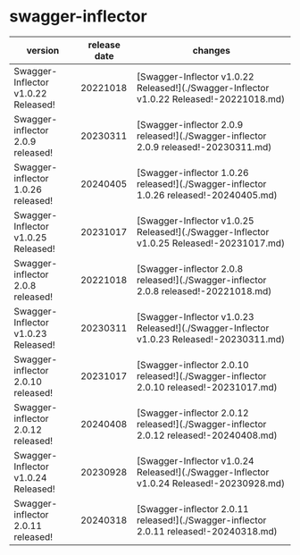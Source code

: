 # swagger-inflector

|               version               | release date |                                         changes                                          |
|-------------------------------------|--------------|------------------------------------------------------------------------------------------|
| Swagger-Inflector v1.0.22 Released! | 20221018     | [Swagger-Inflector v1.0.22 Released!](./Swagger-Inflector v1.0.22 Released!-20221018.md) |
| Swagger-inflector 2.0.9 released!   | 20230311     | [Swagger-inflector 2.0.9 released!](./Swagger-inflector 2.0.9 released!-20230311.md)     |
| Swagger-inflector 1.0.26 released!  | 20240405     | [Swagger-inflector 1.0.26 released!](./Swagger-inflector 1.0.26 released!-20240405.md)   |
| Swagger-Inflector v1.0.25 Released! | 20231017     | [Swagger-Inflector v1.0.25 Released!](./Swagger-Inflector v1.0.25 Released!-20231017.md) |
| Swagger-inflector 2.0.8 released!   | 20221018     | [Swagger-inflector 2.0.8 released!](./Swagger-inflector 2.0.8 released!-20221018.md)     |
| Swagger-Inflector v1.0.23 Released! | 20230311     | [Swagger-Inflector v1.0.23 Released!](./Swagger-Inflector v1.0.23 Released!-20230311.md) |
| Swagger-inflector 2.0.10 released!  | 20231017     | [Swagger-inflector 2.0.10 released!](./Swagger-inflector 2.0.10 released!-20231017.md)   |
| Swagger-inflector 2.0.12 released!  | 20240408     | [Swagger-inflector 2.0.12 released!](./Swagger-inflector 2.0.12 released!-20240408.md)   |
| Swagger-Inflector v1.0.24 Released! | 20230928     | [Swagger-Inflector v1.0.24 Released!](./Swagger-Inflector v1.0.24 Released!-20230928.md) |
| Swagger-inflector 2.0.11 released!  | 20240318     | [Swagger-inflector 2.0.11 released!](./Swagger-inflector 2.0.11 released!-20240318.md)   |


